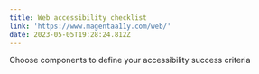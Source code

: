```yaml
---
title: Web accessibility checklist
link: 'https://www.magentaa11y.com/web/'
date: 2023-05-05T19:28:24.812Z
---
```


﻿Choose components to define your accessibility success criteria
